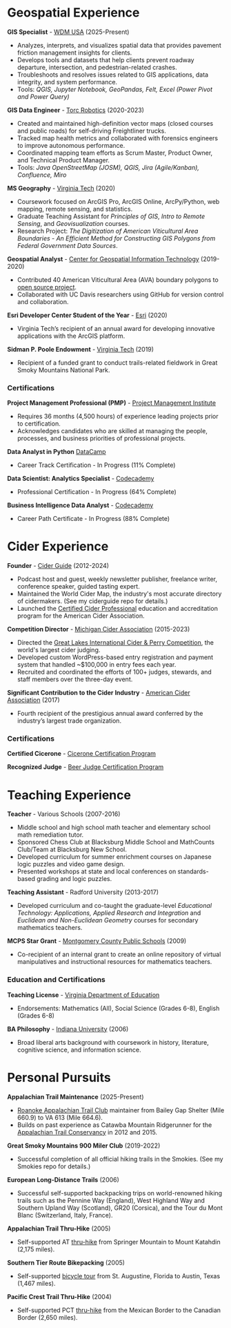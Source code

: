 # Geospatial Experience

**GIS Specialist** - [WDM USA](https://www.wdm-int.com/) (2025-Present)
- Analyzes, interprets, and visualizes spatial data that provides pavement friction management insights for clients.
- Develops tools and datasets that help clients prevent roadway departure, intersection, and pedestrian-related crashes.
- Troubleshoots and resolves issues related to GIS applications, data integrity, and system performance.
- Tools: _QGIS, Jupyter Notebook, GeoPandas, Felt, Excel (Power Pivot and Power Query)_

**GIS Data Engineer** - [Torc Robotics](https://torc.ai/) (2020-2023)
- Created and maintained high-definition vector maps (closed courses and public roads) for self-driving Freightliner trucks.
- Tracked map health metrics and collaborated with forensics engineers to improve autonomous performance.
- Coordinated mapping team efforts as Scrum Master, Product Owner, and Technical Product Manager.
- Tools: _Java OpenStreetMap (JOSM), QGIS, Jira (Agile/Kanban), Confluence, Miro_

**MS Geography** - [Virginia Tech](https://geography.vt.edu/) (2020)
- Coursework focused on ArcGIS Pro, ArcGIS Online, ArcPy/Python, web mapping, remote sensing, and statistics.
- Graduate Teaching Assistant for _Principles of GIS_, _Intro to Remote Sensing_, and _Geovisualization_ courses.
- Research Project: _The Digitization of American Viticultural Area Boundaries - An Efficient Method for Constructing GIS Polygons from Federal Government Data Sources_.

**Geospatial Analyst** - [Center for Geospatial Information Technology](https://www.cgit.vt.edu/) (2019-2020)
- Contributed 40 American Viticultural Area (AVA) boundary polygons to [open source project](https://github.com/UCDavisLibrary/ava).
- Collaborated with UC Davis researchers using GitHub for version control and collaboration.

**Esri Developer Center Student of the Year** - [Esri](https://storymaps.arcgis.com/stories/62d7f7cc84e34d43960c2f0cc82ea2db#ref-n-6CSIVs) (2020)
- Virginia Tech’s recipient of an annual award for developing innovative applications with the ArcGIS platform.

**Sidman P. Poole Endowment** - [Virginia Tech](https://geography.vt.edu/academics/research-funding.html) (2019)
- Recipient of a funded grant to conduct trails-related fieldwork in Great Smoky Mountains National Park.

### Certifications

**Project Management Professional (PMP)** - [Project Management Institute](https://www.pmi.org/certifications/project-management-pmp)
- Requires 36 months (4,500 hours) of experience leading projects prior to certification.
- Acknowledges candidates who are skilled at managing the people, processes, and business priorities of professional projects.

**Data Analyst in Python** [DataCamp](https://www.datacamp.com/tracks/data-analyst-with-python)
- Career Track Certification - In Progress (11% Complete)

**Data Scientist: Analytics Specialist** - [Codecademy](https://www.codecademy.com/learn/paths/data-analyst)
- Professional Certification - In Progress (64% Complete)

**Business Intelligence Data Analyst** - [Codecademy](https://www.codecademy.com/learn/paths/bi-data-analyst)
- Career Path Certificate - In Progress (88% Complete)

# Cider Experience

**Founder** - [Cider Guide](https://web.archive.org/web/20250503044112/https://ciderguide.com/about/) (2012-2024)
- Podcast host and guest, weekly newsletter publisher, freelance writer, conference speaker, guided tasting expert.
- Maintained the World Cider Map, the industry's most accurate directory of cidermakers. (See my ciderguide repo for details.)
- Launched the [Certified Cider Professional](https://ciderassociation.org/certification/) education and accreditation program for the American Cider Association.

**Competition Director** - [Michigan Cider Association](https://michiganciders.com/) (2015-2023)
- Directed the [Great Lakes International Cider & Perry Competition](https://michiganciders.com/glintcap/), the world's largest cider judging.
- Developed custom WordPress-based entry registration and payment system that handled ~$100,000 in entry fees each year.
- Recruited and coordinated the efforts of 100+ judges, stewards, and staff members over the three-day event.

**Significant Contribution to the Cider Industry** - [American Cider Association](https://ciderassociation.org/) (2017)
- Fourth recipient of the prestigious annual award conferred by the industry’s largest trade organization.

### Certifications

**Certified Cicerone** - [Cicerone Certification Program](https://www.cicerone.org/)

**Recognized Judge** - [Beer Judge Certification Program](https://www.bjcp.org/)

# Teaching Experience

**Teacher** - Various Schools (2007-2016)
- Middle school and high school math teacher and elementary school math remediation tutor.
- Sponsored Chess Club at Blacksburg Middle School and MathCounts Club/Team at Blacksburg New School.
- Developed curriculum for summer enrichment courses on Japanese logic puzzles and video game design.
- Presented workshops at state and local conferences on standards-based grading and logic puzzles.

**Teaching Assistant** - Radford University (2013-2017)
- Developed curriculum and co-taught the graduate-level _Educational Technology: Applications, Applied Research and Integration_ and _Euclidean and Non-Euclidean Geometry_ courses for secondary mathematics teachers.

**MCPS Star Grant** - [Montgomery County Public Schools](https://www.mcps.org/) (2009)
- Co-recipient of an internal grant to create an online repository of virtual manipulatives and instructional resources for mathematics teachers.

### Education and Certifications

**Teaching License** - [Virginia Department of Education](https://vadoe.mylicense.com/verification/)
- Endorsements: Mathematics (All), Social Science (Grades 6-8), English (Grades 6-8)

**BA Philosophy** - [Indiana University](https://bloomington.iu.edu/) (2006)
- Broad liberal arts background with coursework in history, literature, cognitive science, and information science.

# Personal Pursuits

**Appalachian Trail Maintenance** (2025-Present)
- [Roanoke Appalachian Trail Club](https://www.ratc.org/) maintainer from Bailey Gap Shelter (Mile 660.9) to VA 613 (Mile 664.6).
- Builds on past experience as Catawba Mountain Ridgerunner for the [Appalachian Trail Conservancy](https://appalachiantrail.org/our-work/conservation/education-and-outreach/about-the-appalachian-trail-ridgerunner-program/) in 2012 and 2015.

**Great Smoky Mountains 900 Miler Club** (2019-2022)
- Successful completion of all official hiking trails in the Smokies. (See my Smokies repo for details.)

**European Long-Distance Trails** (2006)
- Successful self-supported backpacking trips on world-renowned hiking trails such as the Pennine Way (England), West Highland Way and Southern Upland Way (Scotland), GR20 (Corsica), and the Tour du Mont Blanc (Switzerland, Italy, France).

**Appalachian Trail Thru-Hike** (2005)
- Self-supported AT [thru-hike](https://www.trailjournals.com/journal/3073) from Springer Mountain to Mount Katahdin (2,175 miles).

**Southern Tier Route Bikepacking** (2005)
- Self-supported [bicycle tour](https://www.crazyguyonabike.com/doc/825) from St. Augustine, Florida to Austin, Texas (1,467 miles).

**Pacific Crest Trail Thru-Hike** (2004)
- Self-supported PCT [thru-hike](https://www.trailjournals.com/journal/2634) from the Mexican Border to the Canadian Border (2,650 miles).
